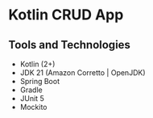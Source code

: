 # Kotlin CRUD App

## Tools and Technologies
- Kotlin (2+)
- JDK 21 (Amazon Corretto | OpenJDK)
- Spring Boot
- Gradle
- JUnit 5
- Mockito
